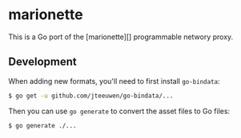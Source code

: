 marionette
==========

This is a Go port of the [marionette][] programmable networy proxy.

## Development

When adding new formats, you'll need to first install `go-bindata`:

```sh
$ go get -u github.com/jteeuwen/go-bindata/...
```

Then you can use `go generate` to convert the asset files to Go files:

```sh
$ go generate ./...
```



